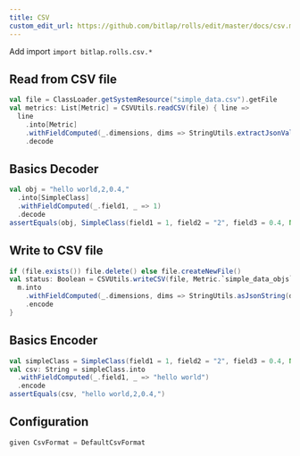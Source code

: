 ```yaml
---
title: CSV
custom_edit_url: https://github.com/bitlap/rolls/edit/master/docs/csv.md
---
```


Add import `import bitlap.rolls.csv.*`

## Read from CSV file

``` scala
val file = ClassLoader.getSystemResource("simple_data.csv").getFile
val metrics: List[Metric] = CSVUtils.readCSV(file) { line =>
  line
    .into[Metric]
    .withFieldComputed(_.dimensions, dims => StringUtils.extractJsonValues(dims)((k, v) => Dimension(k, v)))
    .decode
```

## Basics Decoder

``` scala
val obj = "hello world,2,0.4,"
  .into[SimpleClass]
  .withFieldComputed(_.field1, _ => 1)
  .decode
assertEquals(obj, SimpleClass(field1 = 1, field2 = "2", field3 = 0.4, None))
```

## Write to CSV file

``` scala
if (file.exists()) file.delete() else file.createNewFile()
val status: Boolean = CSVUtils.writeCSV(file, Metric.`simple_data_objs`) { m =>
  m.into
    .withFieldComputed(_.dimensions, dims => StringUtils.asJsonString(dims.map(f => f.key -> f.value).toList))
    .encode
}
```

## Basics Encoder

``` scala
val simpleClass = SimpleClass(field1 = 1, field2 = "2", field3 = 0.4, None)
val csv: String = simpleClass.into
  .withFieldComputed(_.field1, _ => "hello world")
  .encode
assertEquals(csv, "hello world,2,0.4,")
```

## Configuration

``` scala
given CsvFormat = DefaultCsvFormat
```
